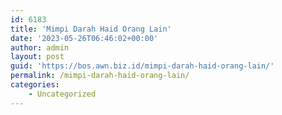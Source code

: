 ```yaml
---
id: 6183
title: 'Mimpi Darah Haid Orang Lain'
date: '2023-05-26T06:46:02+00:00'
author: admin
layout: post
guid: 'https://bos.awn.biz.id/mimpi-darah-haid-orang-lain/'
permalink: /mimpi-darah-haid-orang-lain/
categories:
    - Uncategorized
---
```


